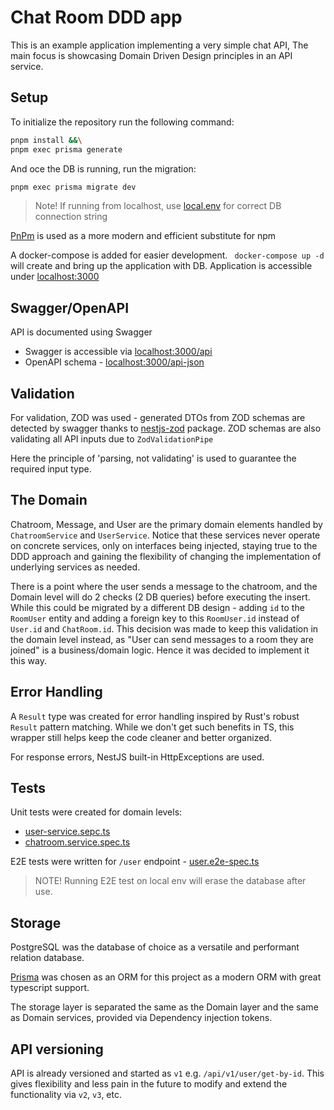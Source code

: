 # Chat Room DDD app

This is an example application implementing a very simple chat API,
The main focus is showcasing Domain Driven Design principles in an API service.

## Setup

To initialize the repository run the following command:

```bash
pnpm install &&\
pnpm exec prisma generate
```

And oce the DB is running, run the migration:
```bash
pnpm exec prisma migrate dev
```
>Note! If running from localhost, use [local.env](./local.env) for correct DB connection string

[PnPm](https://pnpm.io/) is used as a more modern and efficient substitute for npm

A docker-compose is added for easier development.
` docker-compose up -d` will create and bring up the application with DB.
Application is accessible under [localhost:3000](http://localhost:3000)

## Swagger/OpenAPI

API is documented using Swagger

- Swagger is accessible via [localhost:3000/api](http//localhost:3000/api)
- OpenAPI schema - [localhost:3000/api-json](http://localhost:3000/api-json)

## Validation

For validation, ZOD was used - generated DTOs from ZOD schemas are detected by swagger thanks to [nestjs-zod](https://github.com/risenforces/nestjs-zod) package.
ZOD schemas are also validating all API inputs due to `ZodValidationPipe`

Here the principle of 'parsing, not validating' is used to guarantee the required input type.

## The Domain

Chatroom, Message, and User are the primary domain elements handled by `ChatroomService` and `UserService`. Notice that these services never operate on concrete services, only on interfaces being injected, staying true to the DDD approach and gaining the flexibility of changing the implementation of underlying services as needed.

There is a point where the user sends a message to the chatroom, and the Domain level will do 2 checks (2 DB queries) before executing the insert.
While this could be migrated by a different DB design - adding `id` to the `RoomUser` entity and adding a foreign key to this `RoomUser.id` instead of `User.id` and `ChatRoom.id`. This decision was made to keep this validation in the domain level instead, as "User can send messages to a room they are joined" is a business/domain logic. Hence it was decided to implement it this way.

## Error Handling

A `Result` type was created for error handling inspired by Rust's robust `Result` pattern matching.
While we don't get such benefits in TS, this wrapper still helps keep the code cleaner and better organized.

For response errors, NestJS built-in HttpExceptions are used.

## Tests

Unit tests were created for domain levels:

- [user-service.sepc.ts](./src/user/user.service.spec.ts)
- [chatroom.service.spec.ts](./src/chatroom/chatroom.service.spec.ts)

E2E tests were written for `/user` endpoint - [user.e2e-spec.ts](./test/user.e2e-spec.ts)

> NOTE! Running E2E test on local env will erase the database after use.

## Storage

PostgreSQL was the database of choice as a versatile and performant relation database.

[Prisma](https://www.prisma.io) was chosen as an ORM for this project as a modern ORM with great typescript support.

The storage layer is separated the same as the Domain layer and the same as Domain services, provided via Dependency injection tokens.

## API versioning

API is already versioned and started as `v1` e.g. `/api/v1/user/get-by-id`. This gives flexibility and less pain in the future to modify and extend the functionality via `v2`, `v3`, etc.